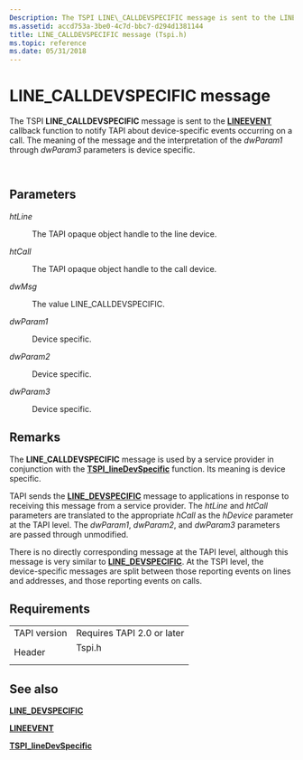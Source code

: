 ```yaml
---
Description: The TSPI LINE\_CALLDEVSPECIFIC message is sent to the LINEEVENT callback function to notify TAPI about device-specific events occurring on a call.
ms.assetid: accd753a-3be0-4c7d-bbc7-d294d1381144
title: LINE_CALLDEVSPECIFIC message (Tspi.h)
ms.topic: reference
ms.date: 05/31/2018
---
```


# LINE\_CALLDEVSPECIFIC message

The TSPI **LINE\_CALLDEVSPECIFIC** message is sent to the [**LINEEVENT**](https://msdn.microsoft.com/library/ms725228(v=VS.85).aspx) callback function to notify TAPI about device-specific events occurring on a call. The meaning of the message and the interpretation of the *dwParam1* through *dwParam3* parameters is device specific.


```C++
            
```



## Parameters

<dl> <dt>

*htLine* 
</dt> <dd>

The TAPI opaque object handle to the line device.

</dd> <dt>

*htCall* 
</dt> <dd>

The TAPI opaque object handle to the call device.

</dd> <dt>

*dwMsg* 
</dt> <dd>

The value LINE\_CALLDEVSPECIFIC.

</dd> <dt>

*dwParam1* 
</dt> <dd>

Device specific.

</dd> <dt>

*dwParam2* 
</dt> <dd>

Device specific.

</dd> <dt>

*dwParam3* 
</dt> <dd>

Device specific.

</dd> </dl>

## Remarks

The **LINE\_CALLDEVSPECIFIC** message is used by a service provider in conjunction with the [**TSPI\_lineDevSpecific**](https://msdn.microsoft.com/library/ms725540(v=VS.85).aspx) function. Its meaning is device specific.

TAPI sends the [**LINE\_DEVSPECIFIC**](https://docs.microsoft.com/previous-versions/windows/desktop/legacy/ms725225(v=vs.85)) message to applications in response to receiving this message from a service provider. The *htLine* and *htCall* parameters are translated to the appropriate *hCall* as the *hDevice* parameter at the TAPI level. The *dwParam1*, *dwParam2*, and *dwParam3* parameters are passed through unmodified.

There is no directly corresponding message at the TAPI level, although this message is very similar to [**LINE\_DEVSPECIFIC**](https://docs.microsoft.com/previous-versions/windows/desktop/legacy/ms725225(v=vs.85)). At the TSPI level, the device-specific messages are split between those reporting events on lines and addresses, and those reporting events on calls.

## Requirements



|                         |                                                                                   |
|-------------------------|-----------------------------------------------------------------------------------|
| TAPI version<br/> | Requires TAPI 2.0 or later<br/>                                             |
| Header<br/>       | <dl> <dt>Tspi.h</dt> </dl> |



## See also

<dl> <dt>

[**LINE\_DEVSPECIFIC**](https://docs.microsoft.com/previous-versions/windows/desktop/legacy/ms725225(v=vs.85))
</dt> <dt>

[**LINEEVENT**](https://msdn.microsoft.com/library/ms725228(v=VS.85).aspx)
</dt> <dt>

[**TSPI\_lineDevSpecific**](https://msdn.microsoft.com/library/ms725540(v=VS.85).aspx)
</dt> </dl>

 

 




